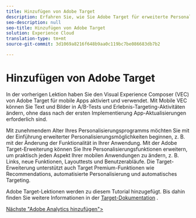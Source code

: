 ```yaml
---
title: Hinzufügen von Adobe Target
description: Erfahren Sie, wie Sie Adobe Target für erweiterte Personalisierungsfälle implementieren. Diese Lektion ist Teil des Lernprogramms "Implementing the Experience Cloud in Mobile iOS Objective-C Applications"(Implementieren der Experience Cloud in Mobile-iOS-Anwendungen).
seo-description: null
seo-title: Hinzufügen von Adobe Target
solution: Experience Cloud
translation-type: tm+mt
source-git-commit: 3d1069a8216f648b9aa0c119bc7be086683db7b2

---
```



# Hinzufügen von Adobe Target

In der vorherigen Lektion haben Sie den Visual Experience Composer (VEC) von Adobe Target für mobile Apps aktiviert und verwendet. Mit Mobile VEC können Sie Text und Bilder in A/B-Tests und Erlebnis-Targeting-Aktivitäten ändern, ohne dass nach der ersten Implementierung App-Aktualisierungen erforderlich sind.

Mit zunehmendem Alter Ihres Personalisierungsprogramms möchten Sie mit der Einführung erweiterter Personalisierungsmöglichkeiten beginnen, z. B. mit der Änderung der Funktionalität in Ihrer Anwendung. Mit der Adobe Target-Erweiterung können Sie Ihre Personalisierungsfunktionen erweitern, um praktisch jeden Aspekt Ihrer mobilen Anwendungen zu ändern, z. B. Links, neue Funktionen, Layouttests und Benutzerabläufe. Die Target-Erweiterung unterstützt auch Target Premium-Funktionen wie Recommendations, automatisierte Personalisierung und automatisches Targeting.

Adobe Target-Lektionen werden zu diesem Tutorial hinzugefügt. Bis dahin finden Sie weitere Informationen in der [Target-Dokumentation](https://aep-sdks.gitbook.io/docs/using-mobile-extensions/adobe-target) .

[Nächste "Adobe Analytics hinzufügen"&gt;](analytics.md)